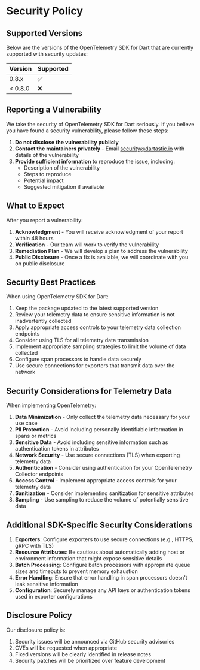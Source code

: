 # Security Policy

## Supported Versions

Below are the versions of the OpenTelemetry SDK for Dart that are currently supported with security updates:

| Version | Supported          |
| ------- | ------------------ |
| 0.8.x   | :white_check_mark: |
| < 0.8.0 | :x:                |

## Reporting a Vulnerability

We take the security of OpenTelemetry SDK for Dart seriously. If you believe you have found a security vulnerability, please follow these steps:

1. **Do not disclose the vulnerability publicly**
2. **Contact the maintainers privately** - Email security@dartastic.io with details of the vulnerability
3. **Provide sufficient information** to reproduce the issue, including:
   - Description of the vulnerability
   - Steps to reproduce
   - Potential impact
   - Suggested mitigation if available

## What to Expect

After you report a vulnerability:

1. **Acknowledgment** - You will receive acknowledgment of your report within 48 hours
2. **Verification** - Our team will work to verify the vulnerability
3. **Remediation Plan** - We will develop a plan to address the vulnerability
4. **Public Disclosure** - Once a fix is available, we will coordinate with you on public disclosure

## Security Best Practices

When using OpenTelemetry SDK for Dart:

1. Keep the package updated to the latest supported version
2. Review your telemetry data to ensure sensitive information is not inadvertently collected
3. Apply appropriate access controls to your telemetry data collection endpoints
4. Consider using TLS for all telemetry data transmission
5. Implement appropriate sampling strategies to limit the volume of data collected
6. Configure span processors to handle data securely
7. Use secure connections for exporters that transmit data over the network

## Security Considerations for Telemetry Data

When implementing OpenTelemetry:

1. **Data Minimization** - Only collect the telemetry data necessary for your use case
2. **PII Protection** - Avoid including personally identifiable information in spans or metrics
3. **Sensitive Data** - Avoid including sensitive information such as authentication tokens in attributes
4. **Network Security** - Use secure connections (TLS) when exporting telemetry data
5. **Authentication** - Consider using authentication for your OpenTelemetry Collector endpoints
6. **Access Control** - Implement appropriate access controls for your telemetry data
7. **Sanitization** - Consider implementing sanitization for sensitive attributes
8. **Sampling** - Use sampling to reduce the volume of potentially sensitive data

## Additional SDK-Specific Security Considerations

1. **Exporters**: Configure exporters to use secure connections (e.g., HTTPS, gRPC with TLS)
2. **Resource Attributes**: Be cautious about automatically adding host or environment information that might expose sensitive details
3. **Batch Processing**: Configure batch processors with appropriate queue sizes and timeouts to prevent memory exhaustion
4. **Error Handling**: Ensure that error handling in span processors doesn't leak sensitive information
5. **Configuration**: Securely manage any API keys or authentication tokens used in exporter configurations

## Disclosure Policy

Our disclosure policy is:

1. Security issues will be announced via GitHub security advisories
2. CVEs will be requested when appropriate
3. Fixed versions will be clearly identified in release notes
4. Security patches will be prioritized over feature development
